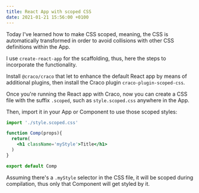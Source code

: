 ```yaml
---
title: React App with scoped CSS
date: 2021-01-21 15:56:00 +0100
---
```




Today I've learned how to make CSS scoped, meaning, the CSS is automatically transformed in order to avoid collisions with other CSS definitions within the App.

I use `create-react-app` for the scaffolding, thus, here the steps to incorporate the functionality.

Install `@craco/craco` that let to enhance the default React app by means of additional plugins, then install the Craco plugin `craco-plugin-scoped-css`.

Once you're running the React app with Craco, now you can create a CSS file with the suffix `.scoped`, such as `style.scoped.css` anywhere in the App.

Then, import it in your App or Component to use those scoped styles:

```jsx
import './style.scoped.css'

function Comp(props){
  return(
  	<h1 className='myStyle'>Title</h1>
  )
}

export default Comp
```

Assuming there's a `.myStyle` selector in the CSS file, it will be scoped during compilation, thus only that Component will get styled by it.
